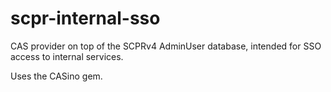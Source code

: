 # scpr-internal-sso

CAS provider on top of the SCPRv4 AdminUser database, intended for
SSO access to internal services.

Uses the CASino gem.